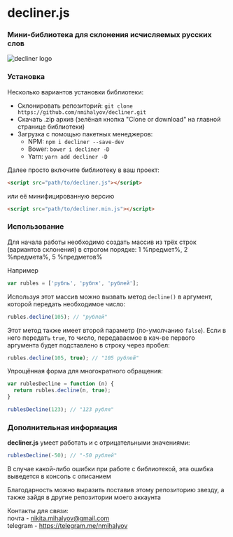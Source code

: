 # decliner.js
### Мини-библиотека для склонения исчисляемых русских слов
![decliner logo](https://drive.google.com/uc?export=view&id=0B7lALWrgWMxpcWd0ZHhGNWxWVGs)

### Установка
Несколько вариантов установки библиотеки:
+ Склонировать репозиторий: ```git clone https://github.com/nmihalyov/decliner.git```
+ Скачать .zip архив (зелёная кнопка "Clone or download" на главной странице библиотеки)
+ Загрузка с помощью пакетных менеджеров:
  - NPM: ```npm i decliner --save-dev```
  - Bower: ```bower i decliner -D```
  - Yarn: ```yarn add decliner -D```

Далее просто включите библиотеку в ваш проект:
```html
<script src="path/to/decliner.js"></script>
```
или её минифицированную версию
```html
<script src="path/to/decliner.min.js"></script>
```

### Использование
Для начала работы необходимо создать массив из трёх строк (вариантов склонения) в строгом порядке: 1 %предмет%, 2 %предмета%, 5 %предметов%

Например  
```javascript
var rubles = ['рубль', 'рубля', 'рублей'];
```

Используя этот массив можно вызвать метод ```decline()``` в аргумент, которой передать необходимое число:
```javascript
rubles.decline(105); // "рублей"
```

Этот метод также имеет второй параметр (по-умолчанию ```false```). Если в него передать ```true```, то число, передаваемое в кач-ве первого аргумента будет подставлено в строку через пробел:
```javascript
rubles.decline(105, true); // "105 рублей"
```

Упрощённая форма для многократного обращения:
```javascript
var rublesDecline = function (n) {
  return rubles.decline(n, true);
}

rublesDecline(123); // "123 рубля"
```

### Дополнительная информация
**decliner.js** умеет работать и с отрицательными значениями:
```javascript
rublesDecline(-50); // "-50 рублей"
```

В случае какой-либо ошибки при работе с библиотекой, эта ошибка выведется в консоль с описанием

Благодарность можно выразить поставив этому репозиторию звезду, а также зайдя в другие репозитории моего аккаунта

Контакты для связи:  
почта - nikita.mihalyov@gmail.com  
telegram - https://telegram.me/nmihalyov